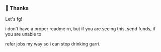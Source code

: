 ### 🙏 Thanks

Let's fg!

i don't have a proper readme rn, but if you are seeing this, send funds, if you are unable to

refer jobs my way so i can stop drinking garri.
